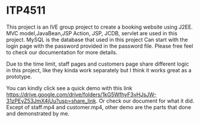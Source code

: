 # ITP4511
 
This project is an IVE group project to create a booking website using J2EE.
MVC model,JavaBean,JSP Action, JSP, JCDB, servlet are used in this project.
MySQL is the database that used in this project
Can start with the login page with the password provided in the password file.
Please free feel to check our documentation for more details.

Due to the time limit, staff pages and customers page share different logic in this project, like they kinda work separately but I think it works great as a prototype.

You can kindly click see a quick demo with this link https://drive.google.com/drive/folders/1kG5WfhyF3vHJsJW-31zPEyZ53JmX4jUu?usp=share_link. 
Or check our document for what it did. Except of staff.mp4 and  customer.mp4, other demo are the parts that done and demonstrated by me.
